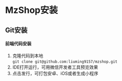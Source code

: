 MzShop安装
============
## Git安装
#### 前端代码安装
1. 克隆代码到本地  
` git clone git@github.com:liuming9157/mzshop.git `  
2. IDE打开运行，可用微信开发者工具预览效果  
3. 点击发行，可打包安卓、iOS或者生成小程序
 